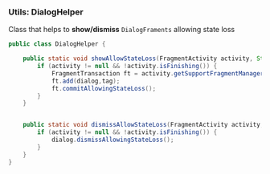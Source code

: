 ### Utils: DialogHelper

Class that helps to **show/dismiss** `DialogFraments` allowing state loss

```java
public class DialogHelper {

    public static void showAllowStateLoss(FragmentActivity activity, String tag, DialogFragment dialog) {
        if (activity != null && !activity.isFinishing()) {
            FragmentTransaction ft = activity.getSupportFragmentManager().beginTransaction();
            ft.add(dialog,tag);
            ft.commitAllowingStateLoss();
        }
    }


    public static void dismissAllowStateLoss(FragmentActivity activity, DialogFragment dialog) {
        if (activity != null && !activity.isFinishing()) {
            dialog.dismissAllowingStateLoss();
        }
    }
}
```
